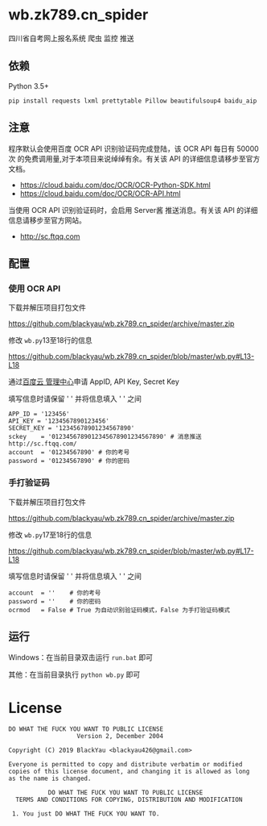 # wb.zk789.cn_spider

四川省自考网上报名系统 爬虫 监控 推送

## 依赖

Python 3.5+

``` pip install requests lxml prettytable Pillow beautifulsoup4 baidu_aip ```

## 注意

程序默认会使用百度 OCR API 识别验证码完成登陆，该 OCR API 每日有 50000次 的免费调用量,对于本项目来说绰绰有余。有关该 API 的详细信息请移步至官方文档。

- https://cloud.baidu.com/doc/OCR/OCR-Python-SDK.html
- https://cloud.baidu.com/doc/OCR/OCR-API.html

当使用 OCR API 识别验证码时，会启用 Server酱 推送消息。有关该 API 的详细信息请移步至官方网站。

- http://sc.ftqq.com

## 配置

### 使用 OCR API

下载并解压项目打包文件

https://github.com/blackyau/wb.zk789.cn_spider/archive/master.zip

修改 ```wb.py```13至18行的信息

https://github.com/blackyau/wb.zk789.cn_spider/blob/master/wb.py#L13-L18


通过[百度云 管理中心](https://console.bce.baidu.com/ai/#/ai/ocr/app/list)申请 AppID, API Key, Secret Key

填写信息时请保留 ' ' 并将信息填入 ' ' 之间

```
APP_ID = '123456'
API_KEY = '1234567890123456'
SECRET_KEY = '12345678901234567890'
sckey    = '0123456789012345678901234567890' # 消息推送 http://sc.ftqq.com/
account  = '01234567890' # 你的考号
password = '01234567890' # 你的密码
```

### 手打验证码

下载并解压项目打包文件

https://github.com/blackyau/wb.zk789.cn_spider/archive/master.zip

修改 ```wb.py```17至18行的信息

https://github.com/blackyau/wb.zk789.cn_spider/blob/master/wb.py#L17-L18

填写信息时请保留 ' ' 并将信息填入 ' ' 之间

```
account  = ''    # 你的考号
password = ''    # 你的密码
ocrmod   = False # True 为自动识别验证码模式，False 为手打验证码模式
```

## 运行

Windows：在当前目录双击运行 ```run.bat``` 即可

其他：在当前目录执行 ```python wb.py``` 即可

# License
```
DO WHAT THE FUCK YOU WANT TO PUBLIC LICENSE
                   Version 2, December 2004
 
Copyright (C) 2019 BlackYau <blackyau426@gmail.com>

Everyone is permitted to copy and distribute verbatim or modified
copies of this license document, and changing it is allowed as long
as the name is changed.
 
           DO WHAT THE FUCK YOU WANT TO PUBLIC LICENSE
  TERMS AND CONDITIONS FOR COPYING, DISTRIBUTION AND MODIFICATION

 1. You just DO WHAT THE FUCK YOU WANT TO.
```